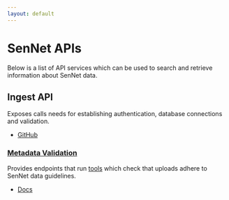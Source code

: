 ```yaml
---
layout: default
---
```


# SenNet APIs
Below is a list of API services which can be used to search and retrieve information about SenNet data.

## Ingest API
Exposes calls needs for establishing authentication, database connections and validation.
- [GitHub](https://github.com/sennetconsortium/ingest-api)

### [Metadata Validation](/apis/ingest/metadata-validation/)
Provides endpoints that run [tools](/libraries/ingest-validation-tools/) which check that uploads adhere to SenNet data guidelines.
- [Docs](/apis/ingest/metadata-validation/)